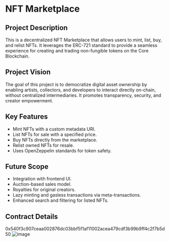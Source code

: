 # NFT Marketplace

## Project Description
This is a decentralized NFT Marketplace that allows users to mint, list, buy, and relist NFTs. It leverages the ERC-721 standard to provide a seamless experience for creating and trading non-fungible tokens on the Core Blockchain.

## Project Vision
The goal of this project is to democratize digital asset ownership by enabling artists, collectors, and developers to interact directly on-chain, without centralized intermediaries. It promotes transparency, security, and creator empowerment.

## Key Features
- Mint NFTs with a custom metadata URI.
- List NFTs for sale with a specified price.
- Buy NFTs directly from the marketplace.
- Relist owned NFTs for resale.
- Uses OpenZeppelin standards for token safety.

## Future Scope
- Integration with frontend UI.
- Auction-based sales model.
- Royalties for original creators.
- Lazy minting and gasless transactions via meta-transactions.
- Enhanced search and filtering for listed NFTs.

## Contract Details

0x540f3c907ceaa002876dc03bbf5f1af11002acea479cdf3b99b9ff4c2f7b5d50
![image](https://github.com/user-attachments/assets/37f4c298-c68f-43d1-b645-6acc29695cdf)

